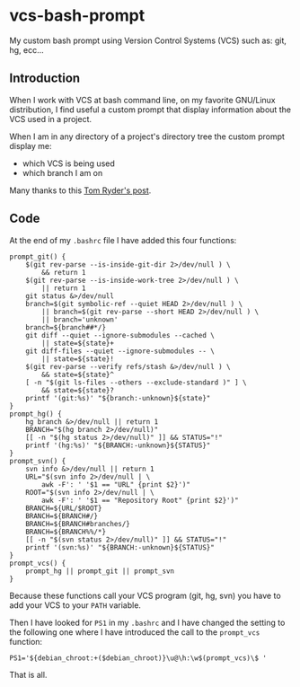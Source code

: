 vcs-bash-prompt
===============

My custom bash prompt using Version Control Systems (VCS) such as: git, hg, ecc...


Introduction
------------

When I work with VCS at bash command line, on my favorite GNU/Linux distribution, I find useful a custom prompt that display information about the VCS used in a project.

When I am in any directory of a project's directory tree the custom prompt display me:
* which VCS is being used
* which branch I am on

Many thanks to this [Tom Ryder's post](http://blog.sanctum.geek.nz/bash-prompts/).


Code
----

At the end of my `.bashrc` file I have added this four functions:

```
prompt_git() {
    $(git rev-parse --is-inside-git-dir 2>/dev/null ) \
        && return 1
    $(git rev-parse --is-inside-work-tree 2>/dev/null ) \
        || return 1
    git status &>/dev/null
    branch=$(git symbolic-ref --quiet HEAD 2>/dev/null ) \
        || branch=$(git rev-parse --short HEAD 2>/dev/null ) \
        || branch='unknown'
    branch=${branch##*/}
    git diff --quiet --ignore-submodules --cached \
        || state=${state}+
    git diff-files --quiet --ignore-submodules -- \
        || state=${state}!
    $(git rev-parse --verify refs/stash &>/dev/null ) \
        && state=${state}^
    [ -n "$(git ls-files --others --exclude-standard )" ] \
        && state=${state}?
    printf '(git:%s)' "${branch:-unknown}${state}"
}
prompt_hg() {
    hg branch &>/dev/null || return 1
    BRANCH="$(hg branch 2>/dev/null)"
    [[ -n "$(hg status 2>/dev/null)" ]] && STATUS="!"
    printf '(hg:%s)' "${BRANCH:-unknown}${STATUS}"
}
prompt_svn() {
    svn info &>/dev/null || return 1
    URL="$(svn info 2>/dev/null | \
        awk -F': ' '$1 == "URL" {print $2}')"
    ROOT="$(svn info 2>/dev/null | \
        awk -F': ' '$1 == "Repository Root" {print $2}')"
    BRANCH=${URL/$ROOT}
    BRANCH=${BRANCH#/}
    BRANCH=${BRANCH#branches/}
    BRANCH=${BRANCH%%/*}
    [[ -n "$(svn status 2>/dev/null)" ]] && STATUS="!"
    printf '(svn:%s)' "${BRANCH:-unknown}${STATUS}"
}
prompt_vcs() {
    prompt_hg || prompt_git || prompt_svn 
}
```

Because these functions call your VCS program (git, hg, svn) you have to add your VCS to your `PATH` variable.

Then I have looked for `PS1` in my `.bashrc` and I have changed the setting to the following one where I have introduced the call to the `prompt_vcs` function:
```
PS1='${debian_chroot:+($debian_chroot)}\u@\h:\w$(prompt_vcs)\$ '
```

That is all.
